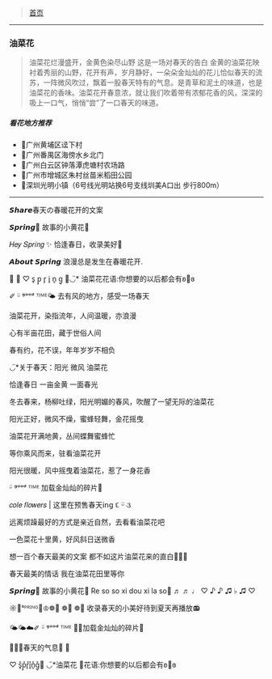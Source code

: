 >  [首页](../README.md)

---
### 油菜花
> 油菜花烂漫盛开，金黄色染尽山野
> 这是一场对春天的告白
> 金黄的油菜花映衬着秀丽的山野，花开有声，岁月静好，一朵朵金灿灿的花儿恰似春天的流苏，一阵微风吹过，飘着一股春天特有的气息。是青草和泥土的味道，也是油菜花的香味。油菜花开春意浓，就让我们吹着带有浓郁花香的风，深深的吸上一口气，悄悄“尝”了一口春天的味道。

##### 看花地方推荐
* 📍广州黄埔区迳下村
* 📍广州番禺区海傍水乡北门
* 📍广州白云区钟落潭虎塘村农场路
* 📍广州市增城区朱村丝苗米稻田公园
* 📍深圳光明小镇（6号线光明站换6号支线圳美A口出 步行800m）

---

𝙎𝙝𝙖𝙧𝙚春天の春暖花开的文案

𝙎𝙥𝙧𝙞𝙣𝙜🍃
故事的小黄花🌼

𝐻𝑒𝑦 𝑆𝑝𝑟𝑖𝑛𝑔 ✨
恰逢春日，收录美好🌼

𝘼𝙗𝙤𝙪𝙩 𝙎𝙥𝙧𝙞𝙣𝙜
浪漫总是发生在春暖花开.

🔅 🌼 ♡ s̥ p̥ r̥ i̥ n̥ g̥ 🐝◡̈︎*
油菜花花语:你想要的以后都会有ʚ💛ɞ

✐ ᵕ̈ ᵍᵒᵒᵈ ᵀᴵᴹᴱ🌤
去有风的地方，感受一场春天

油菜花开，染指流年，人间温暖，亦浪漫

心有半亩花田，藏于世俗人间

春有约，花不误，年年岁岁不相负

◡̈︎*关于春天：阳光  微风  油菜花

恰逢春日 一亩金黄 一面春光

冬去春来，杨柳吐绿，阳光明媚的春风，吹醒了一望无际的油菜花

阳光正好，微风不燥，蜜蜂轻舞，金花摇曳

油菜花开满地黄，丛间蝶舞蜜蜂忙

等你乘风而来，驻看油菜花开

阳光很暖，风中摇曳着油菜花，惹了一身花香

ᵕ̈ ᵍᵒᵒᵈ ᵀᴵᴹᴱ 加载金灿灿的碎片💌

𝑐𝑜𝑙𝑒 𝑓𝑙𝑜𝑤𝑒𝑟𝑠 | 这里在预售春天𝗂𝗇𝗀 દ ᵕ̈ ૩

远离烦躁最好的方式是亲近自然，去看看油菜花吧

一色菜花十里黄，好风斜日送微香

想一百个春天最美的文案
都不如这片油菜花来的直白🌼🌼🌼

春天最美的情话
我在油菜花田里等你

𝙎𝙥𝙧𝙞𝙣𝙜🍃
故事的小黄花🌼
Re so so xi dou xi la so🎵 ♬ ♬ ♩ ♡ ♪ ♪ ♫ ♭ ♫ ♡

☼🌼ˢᴾᴿᴵᴺᴳ🌼♔❁🐝 ❁🐝 ❁🐝
收录春天的小美好待到夏天再播放📻

🌤🌤☁️✐ ᵕ̈ ᵍᵒᵒᵈ ᵀᴵᴹᴱ
🌼🌼加载金灿灿的碎片💌

🌱🌱🐝春天的气息🔅 🌼

♡ s̥̊p̥̊r̥̊i̥̊n̥̊g̥̊🐝
◡̈︎*油菜花
💬花语:你想要的以后都会有ʚ💛ɞ
